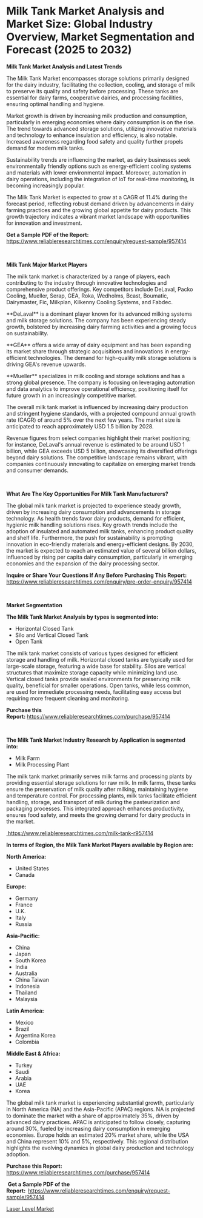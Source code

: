 <p><h1>Milk Tank Market Analysis and Market Size: Global Industry Overview, Market Segmentation and Forecast (2025 to 2032)</h1></p><p><strong>Milk Tank Market Analysis and Latest Trends</strong></p>
<p><p>The Milk Tank Market encompasses storage solutions primarily designed for the dairy industry, facilitating the collection, cooling, and storage of milk to preserve its quality and safety before processing. These tanks are essential for dairy farms, cooperative dairies, and processing facilities, ensuring optimal handling and hygiene.</p><p>Market growth is driven by increasing milk production and consumption, particularly in emerging economies where dairy consumption is on the rise. The trend towards advanced storage solutions, utilizing innovative materials and technology to enhance insulation and efficiency, is also notable. Increased awareness regarding food safety and quality further propels demand for modern milk tanks.</p><p>Sustainability trends are influencing the market, as dairy businesses seek environmentally friendly options such as energy-efficient cooling systems and materials with lower environmental impact. Moreover, automation in dairy operations, including the integration of IoT for real-time monitoring, is becoming increasingly popular.</p><p>The Milk Tank Market is expected to grow at a CAGR of 11.4% during the forecast period, reflecting robust demand driven by advancements in dairy farming practices and the growing global appetite for dairy products. This growth trajectory indicates a vibrant market landscape with opportunities for innovation and investment.</p></p>
<p><strong>Get a Sample PDF of the Report:&nbsp;</strong> <a href="https://www.reliableresearchtimes.com/enquiry/request-sample/957414?utm_campaign=2040&utm_medium=2&utm_source=Github&utm_content=ia&utm_term=18022025&utm_id=milk-tank">https://www.reliableresearchtimes.com/enquiry/request-sample/957414</a></p>
<p>&nbsp;</p>
<p><strong>Milk Tank Major Market Players</strong></p>
<p><p>The milk tank market is characterized by a range of players, each contributing to the industry through innovative technologies and comprehensive product offerings. Key competitors include DeLaval, Packo Cooling, Mueller, Serap, GEA, Roka, Wedholms, Bcast, Boumatic, Dairymaster, Fic, Milkplan, Kilkenny Cooling Systems, and Fabdec.</p><p>**DeLaval** is a dominant player known for its advanced milking systems and milk storage solutions. The company has been experiencing steady growth, bolstered by increasing dairy farming activities and a growing focus on sustainability. </p><p>**GEA** offers a wide array of dairy equipment and has been expanding its market share through strategic acquisitions and innovations in energy-efficient technologies. The demand for high-quality milk storage solutions is driving GEA's revenue upwards.</p><p>**Mueller** specializes in milk cooling and storage solutions and has a strong global presence. The company is focusing on leveraging automation and data analytics to improve operational efficiency, positioning itself for future growth in an increasingly competitive market.</p><p>The overall milk tank market is influenced by increasing dairy production and stringent hygiene standards, with a projected compound annual growth rate (CAGR) of around 5% over the next few years. The market size is anticipated to reach approximately USD 1.5 billion by 2028.</p><p>Revenue figures from select companies highlight their market positioning; for instance, DeLaval's annual revenue is estimated to be around USD 1 billion, while GEA exceeds USD 5 billion, showcasing its diversified offerings beyond dairy solutions. The competitive landscape remains vibrant, with companies continuously innovating to capitalize on emerging market trends and consumer demands.</p></p>
<p>&nbsp;</p>
<p><strong>What Are The Key Opportunities For Milk Tank Manufacturers?</strong></p>
<p><p>The global milk tank market is projected to experience steady growth, driven by increasing dairy consumption and advancements in storage technology. As health trends favor dairy products, demand for efficient, hygienic milk handling solutions rises. Key growth trends include the adoption of insulated and automated milk tanks, enhancing product quality and shelf life. Furthermore, the push for sustainability is prompting innovation in eco-friendly materials and energy-efficient designs. By 2030, the market is expected to reach an estimated value of several billion dollars, influenced by rising per capita dairy consumption, particularly in emerging economies and the expansion of the dairy processing sector.</p></p>
<p><strong>Inquire or Share Your Questions If Any Before Purchasing This Report:</strong> <a href="https://www.reliableresearchtimes.com/enquiry/pre-order-enquiry/957414?utm_campaign=2040&utm_medium=2&utm_source=Github&utm_content=ia&utm_term=18022025&utm_id=milk-tank">https://www.reliableresearchtimes.com/enquiry/pre-order-enquiry/957414</a></p>
<p>&nbsp;</p>
<p><strong>Market Segmentation</strong></p>
<p><strong>The Milk Tank Market Analysis by types is segmented into:</strong></p>
<p><ul><li>Horizontal Closed Tank</li><li>Silo and Vertical Closed Tank</li><li>Open Tank</li></ul></p>
<p><p>The milk tank market consists of various types designed for efficient storage and handling of milk. Horizontal closed tanks are typically used for large-scale storage, featuring a wide base for stability. Silos are vertical structures that maximize storage capacity while minimizing land use. Vertical closed tanks provide sealed environments for preserving milk quality, beneficial for smaller operations. Open tanks, while less common, are used for immediate processing needs, facilitating easy access but requiring more frequent cleaning and monitoring.</p></p>
<p><strong>Purchase this Report:&nbsp;</strong><a href="https://www.reliableresearchtimes.com/purchase/957414?utm_campaign=2040&utm_medium=2&utm_source=Github&utm_content=ia&utm_term=18022025&utm_id=milk-tank">https://www.reliableresearchtimes.com/purchase/957414</a></p>
<p>&nbsp;</p>
<p><strong>The Milk Tank Market Industry Research by Application is segmented into:</strong></p>
<p><ul><li>Milk Farm</li><li>Milk Processing Plant</li></ul></p>
<p><p>The milk tank market primarily serves milk farms and processing plants by providing essential storage solutions for raw milk. In milk farms, these tanks ensure the preservation of milk quality after milking, maintaining hygiene and temperature control. For processing plants, milk tanks facilitate efficient handling, storage, and transport of milk during the pasteurization and packaging processes. This integrated approach enhances productivity, ensures food safety, and meets the growing demand for dairy products in the market.</p></p>
<p><a href="https://www.reliableresearchtimes.com/milk-tank-r957414?utm_campaign=2040&utm_medium=2&utm_source=Github&utm_content=ia&utm_term=18022025&utm_id=milk-tank">&nbsp;https://www.reliableresearchtimes.com/milk-tank-r957414</a></p>
<p><strong>In terms of Region, the Milk Tank Market Players available by Region are:</strong></p>
<p>
    <p> <strong> North America: </strong>
        <ul>
            <li>United States</li>
            <li>Canada</li>
        </ul>
        </p> 
    <p> <strong> Europe: </strong>
        <ul>
            <li>Germany</li>
            <li>France</li>
            <li>U.K.</li>
            <li>Italy</li>
            <li>Russia</li>
        </ul>
        </p> 
    <p> <strong> Asia-Pacific: </strong>
        <ul>
            <li>China</li>
            <li>Japan</li>
            <li>South Korea</li>
            <li>India</li>
            <li>Australia</li>
            <li>China Taiwan</li>
            <li>Indonesia</li>
            <li>Thailand</li>
            <li>Malaysia</li>
        </ul>
        </p> 
    <p> <strong> Latin America: </strong>
        <ul>
            <li>Mexico</li>
            <li>Brazil</li>
            <li>Argentina Korea</li>
            <li>Colombia</li>
        </ul>
        </p> 
    <p> <strong> Middle East & Africa: </strong>
        <ul>
            <li>Turkey</li>
            <li>Saudi</li>
            <li>Arabia</li>
            <li>UAE</li>
            <li>Korea</li>
        </ul>
    </p>
    </p>
<p><p>The global milk tank market is experiencing substantial growth, particularly in North America (NA) and the Asia-Pacific (APAC) regions. NA is projected to dominate the market with a share of approximately 35%, driven by advanced dairy practices. APAC is anticipated to follow closely, capturing around 30%, fueled by increasing dairy consumption in emerging economies. Europe holds an estimated 20% market share, while the USA and China represent 10% and 5%, respectively. This regional distribution highlights the evolving dynamics in global dairy production and technology adoption.</p></p>
<p><strong>Purchase this Report: </strong><a href="https://www.reliableresearchtimes.com/purchase/957414?utm_campaign=2040&utm_medium=2&utm_source=Github&utm_content=ia&utm_term=18022025&utm_id=milk-tank">https://www.reliableresearchtimes.com/purchase/957414</a></p>
<p>&nbsp;<strong>Get a Sample PDF of the Report:&nbsp;&nbsp;</strong><a href="https://www.reliableresearchtimes.com/enquiry/request-sample/957414?utm_campaign=2040&utm_medium=2&utm_source=Github&utm_content=ia&utm_term=18022025&utm_id=milk-tank">https://www.reliableresearchtimes.com/enquiry/request-sample/957414</a></p>
<p><strong></strong></p>
<p><p><a href="https://github.com/MonroeBullock54/Market-Research-Report-List-1/blob/main/laser-level-market.md?utm_campaign=2040&utm_medium=2&utm_source=Github&utm_content=ia&utm_term=18022025&utm_id=milk-tank">Laser Level Market</a></p></p>